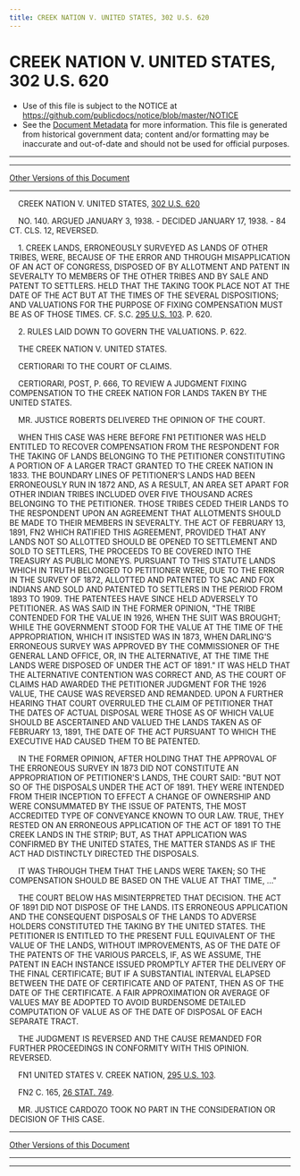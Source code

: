 ```yaml
---
title: CREEK NATION V. UNITED STATES, 302 U.S. 620
---
```


# CREEK NATION V. UNITED STATES, 302 U.S. 620

* Use of this file is subject to the NOTICE at https://github.com/publicdocs/notice/blob/master/NOTICE
* See the [Document Metadata](../../../index.md) for more information.
  This file is generated from historical government data; content and/or formatting may be inaccurate and out-of-date and should not be used for official purposes.

----------
----------

[Other Versions of this Document](https://publicdocs.github.io/go/links?ns=uslm-x&ref=%2Fus%2Fcourts%2Fscotus%2FusReporter%2F302%2F620)

----------

    CREEK NATION V. UNITED STATES, [302 U.S. 620][/us/courts/scotus/usReporter/302/620]

    NO. 140.  ARGUED JANUARY 3, 1938.  - DECIDED JANUARY 17, 1938.  - 84 CT. CLS. 12, REVERSED.

    1.  CREEK LANDS, ERRONEOUSLY SURVEYED AS LANDS OF OTHER TRIBES, WERE, BECAUSE OF THE ERROR AND THROUGH MISAPPLICATION OF AN ACT OF CONGRESS, DISPOSED OF BY ALLOTMENT AND PATENT IN SEVERALTY TO MEMBERS OF THE OTHER TRIBES AND BY SALE AND PATENT TO SETTLERS.  HELD THAT THE TAKING TOOK PLACE NOT AT THE DATE OF THE ACT BUT AT THE TIMES OF THE SEVERAL DISPOSITIONS; AND VALUATIONS FOR THE PURPOSE OF FIXING COMPENSATION MUST BE AS OF THOSE TIMES.  CF. S.C. [295 U.S. 103][/us/courts/scotus/usReporter/295/103].  P. 620.

    2.  RULES LAID DOWN TO GOVERN THE VALUATIONS.  P. 622.

    THE CREEK NATION V. UNITED STATES.

    CERTIORARI TO THE COURT OF CLAIMS.

    CERTIORARI, POST, P. 666, TO REVIEW A JUDGMENT FIXING COMPENSATION TO THE CREEK NATION FOR LANDS TAKEN BY THE UNITED STATES.

    MR. JUSTICE ROBERTS DELIVERED THE OPINION OF THE COURT.

    WHEN THIS CASE WAS HERE BEFORE  FN1  PETITIONER WAS HELD ENTITLED TO RECOVER COMPENSATION FROM THE RESPONDENT FOR THE TAKING OF LANDS BELONGING TO THE PETITIONER CONSTITUTING A PORTION OF A LARGER TRACT GRANTED TO THE CREEK NATION IN 1833.  THE BOUNDARY LINES OF PETITIONER'S LANDS HAD BEEN ERRONEOUSLY RUN IN 1872 AND, AS A RESULT, AN AREA SET APART FOR OTHER INDIAN TRIBES INCLUDED OVER FIVE THOUSAND ACRES BELONGING TO THE PETITIONER.  THOSE TRIBES CEDED THEIR LANDS TO THE RESPONDENT UPON AN AGREEMENT THAT ALLOTMENTS SHOULD BE MADE TO THEIR MEMBERS IN SEVERALTY.  THE ACT OF FEBRUARY 13, 1891,  FN2  WHICH RATIFIED THIS AGREEMENT, PROVIDED THAT ANY LANDS NOT SO ALLOTTED SHOULD BE OPENED TO SETTLEMENT AND SOLD TO SETTLERS, THE PROCEEDS TO BE COVERED INTO THE TREASURY AS PUBLIC MONEYS.  PURSUANT TO THIS STATUTE LANDS WHICH IN TRUTH BELONGED TO PETITIONER WERE, DUE TO THE ERROR IN THE SURVEY OF 1872, ALLOTTED AND PATENTED TO SAC AND FOX INDIANS AND SOLD AND PATENTED TO SETTLERS IN THE PERIOD FROM 1893 TO 1909.  THE PATENTEES HAVE SINCE HELD ADVERSELY TO PETITIONER.  AS WAS SAID IN THE FORMER OPINION, "THE TRIBE CONTENDED FOR THE VALUE IN 1926, WHEN THE SUIT WAS BROUGHT; WHILE THE GOVERNMENT STOOD FOR THE VALUE AT THE TIME OF THE APPROPRIATION, WHICH IT INSISTED WAS IN 1873, WHEN DARLING'S ERRONEOUS SURVEY WAS APPROVED BY THE COMMISSIONER OF THE GENERAL LAND OFFICE, OR, IN THE ALTERNATIVE, AT THE TIME THE LANDS WERE DISPOSED OF UNDER THE ACT OF 1891."  IT WAS HELD THAT THE ALTERNATIVE CONTENTION WAS CORRECT AND, AS THE COURT OF CLAIMS HAD AWARDED THE PETITIONER JUDGMENT FOR THE 1926 VALUE, THE CAUSE WAS REVERSED AND REMANDED.  UPON A FURTHER HEARING THAT COURT OVERRULED THE CLAIM OF PETITIONER THAT THE DATES OF ACTUAL DISPOSAL WERE THOSE AS OF WHICH VALUE SHOULD BE ASCERTAINED AND VALUED THE LANDS TAKEN AS OF FEBRUARY 13, 1891, THE DATE OF THE ACT PURSUANT TO WHICH THE EXECUTIVE HAD CAUSED THEM TO BE PATENTED.

    IN THE FORMER OPINION, AFTER HOLDING THAT THE APPROVAL OF THE ERRONEOUS SURVEY IN 1873 DID NOT CONSTITUTE AN APPROPRIATION OF PETITIONER'S LANDS, THE COURT SAID:  "BUT NOT SO OF THE DISPOSALS UNDER THE ACT OF 1891.  THEY WERE INTENDED FROM THEIR INCEPTION TO EFFECT A CHANGE OF OWNERSHIP AND WERE CONSUMMATED BY THE ISSUE OF PATENTS, THE MOST ACCREDITED TYPE OF CONVEYANCE KNOWN TO OUR LAW.  TRUE, THEY RESTED ON AN ERRONEOUS APPLICATION OF THE ACT OF 1891 TO THE CREEK LANDS IN THE STRIP; BUT, AS THAT APPLICATION WAS CONFIRMED BY THE UNITED STATES, THE MATTER STANDS AS IF THE ACT HAD DISTINCTLY DIRECTED THE DISPOSALS.

    IT WAS THROUGH THEM THAT THE LANDS WERE TAKEN; SO THE COMPENSATION SHOULD BE BASED ON THE VALUE AT THAT TIME,  ..."

    THE COURT BELOW HAS MISINTERPRETED THAT DECISION.  THE ACT OF 1891 DID NOT DISPOSE OF THE LANDS.  ITS ERRONEOUS APPLICATION AND THE CONSEQUENT DISPOSALS OF THE LANDS TO ADVERSE HOLDERS CONSTITUTED THE TAKING BY THE UNITED STATES.  THE PETITIONER IS ENTITLED TO THE PRESENT FULL EQUIVALENT OF THE VALUE OF THE LANDS, WITHOUT IMPROVEMENTS, AS OF THE DATE OF THE PATENTS OF THE VARIOUS PARCELS, IF, AS WE ASSUME, THE PATENT IN EACH INSTANCE ISSUED PROMPTLY AFTER THE DELIVERY OF THE FINAL CERTIFICATE; BUT IF A SUBSTANTIAL INTERVAL ELAPSED BETWEEN THE DATE OF CERTIFICATE AND OF PATENT, THEN AS OF THE DATE OF THE CERTIFICATE.  A FAIR APPROXIMATION OR AVERAGE OF VALUES MAY BE ADOPTED TO AVOID BURDENSOME DETAILED COMPUTATION OF VALUE AS OF THE DATE OF DISPOSAL OF EACH SEPARATE TRACT.

    THE JUDGMENT IS REVERSED AND THE CAUSE REMANDED FOR FURTHER PROCEEDINGS IN CONFORMITY WITH THIS OPINION.  REVERSED.

    FN1  UNITED STATES V. CREEK NATION, [295 U.S. 103][/us/courts/scotus/usReporter/295/103].

    FN2  C. 165, [26 STAT. 749][/us/stat/26/749].

    MR. JUSTICE CARDOZO TOOK NO PART IN THE CONSIDERATION OR DECISION OF THIS CASE.

----------

[Other Versions of this Document](https://publicdocs.github.io/go/links?ns=uslm-x&ref=%2Fus%2Fcourts%2Fscotus%2FusReporter%2F302%2F620)

----------
----------

[/us/courts/scotus/usReporter/302/620]: https://publicdocs.github.io/go/links?ns=uslm-x&ref=%2Fus%2Fcourts%2Fscotus%2FusReporter%2F302%2F620
[/us/courts/scotus/usReporter/295/103]: https://publicdocs.github.io/go/links?ns=uslm-x&ref=%2Fus%2Fcourts%2Fscotus%2FusReporter%2F295%2F103
[/us/courts/scotus/usReporter/295/103]: https://publicdocs.github.io/go/links?ns=uslm-x&ref=%2Fus%2Fcourts%2Fscotus%2FusReporter%2F295%2F103
[/us/stat/26/749]: https://publicdocs.github.io/go/links?ns=uslm&ref=%2Fus%2Fstat%2F26%2F749


